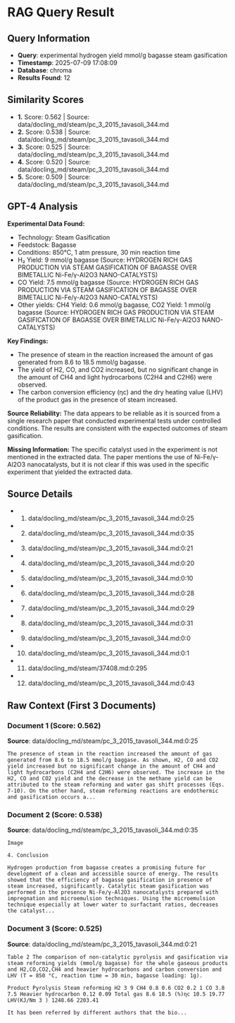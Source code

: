 # RAG Query Result

## Query Information
- **Query**: experimental hydrogen yield mmol/g bagasse steam gasification
- **Timestamp**: 2025-07-09 17:08:09
- **Database**: chroma
- **Results Found**: 12

## Similarity Scores
- **1.** Score: 0.562 | Source: data/docling_md/steam/pc_3_2015_tavasoli_344.md
- **2.** Score: 0.538 | Source: data/docling_md/steam/pc_3_2015_tavasoli_344.md
- **3.** Score: 0.525 | Source: data/docling_md/steam/pc_3_2015_tavasoli_344.md
- **4.** Score: 0.520 | Source: data/docling_md/steam/pc_3_2015_tavasoli_344.md
- **5.** Score: 0.509 | Source: data/docling_md/steam/pc_3_2015_tavasoli_344.md

## GPT-4 Analysis

**Experimental Data Found:**
- Technology: Steam Gasification
- Feedstock: Bagasse
- Conditions: 850°C, 1 atm pressure, 30 min reaction time
- H₂ Yield: 9 mmol/g bagasse (Source: HYDROGEN RICH GAS PRODUCTION VIA STEAM GASIFICATION OF BAGASSE OVER BIMETALLIC Ni-Fe/γ-Al2O3 NANO-CATALYSTS)
- CO Yield: 7.5 mmol/g bagasse (Source: HYDROGEN RICH GAS PRODUCTION VIA STEAM GASIFICATION OF BAGASSE OVER BIMETALLIC Ni-Fe/γ-Al2O3 NANO-CATALYSTS)
- Other yields: CH4 Yield: 0.6 mmol/g bagasse, CO2 Yield: 1 mmol/g bagasse (Source: HYDROGEN RICH GAS PRODUCTION VIA STEAM GASIFICATION OF BAGASSE OVER BIMETALLIC Ni-Fe/γ-Al2O3 NANO-CATALYSTS)

**Key Findings:**
- The presence of steam in the reaction increased the amount of gas generated from 8.6 to 18.5 mmol/g bagasse.
- The yield of H2, CO, and CO2 increased, but no significant change in the amount of CH4 and light hydrocarbons (C2H4 and C2H6) were observed.
- The carbon conversion efficiency (ηc) and the dry heating value (LHV) of the product gas in the presence of steam increased.

**Source Reliability:**
The data appears to be reliable as it is sourced from a single research paper that conducted experimental tests under controlled conditions. The results are consistent with the expected outcomes of steam gasification.

**Missing Information:**
The specific catalyst used in the experiment is not mentioned in the extracted data. The paper mentions the use of Ni-Fe/γ-Al2O3 nanocatalysts, but it is not clear if this was used in the specific experiment that yielded the extracted data.

## Source Details
- 1. data/docling_md/steam/pc_3_2015_tavasoli_344.md:0:25
- 2. data/docling_md/steam/pc_3_2015_tavasoli_344.md:0:35
- 3. data/docling_md/steam/pc_3_2015_tavasoli_344.md:0:21
- 4. data/docling_md/steam/pc_3_2015_tavasoli_344.md:0:20
- 5. data/docling_md/steam/pc_3_2015_tavasoli_344.md:0:10
- 6. data/docling_md/steam/pc_3_2015_tavasoli_344.md:0:28
- 7. data/docling_md/steam/pc_3_2015_tavasoli_344.md:0:29
- 8. data/docling_md/steam/pc_3_2015_tavasoli_344.md:0:31
- 9. data/docling_md/steam/pc_3_2015_tavasoli_344.md:0:0
- 10. data/docling_md/steam/pc_3_2015_tavasoli_344.md:0:1
- 11. data/docling_md/steam/37408.md:0:295
- 12. data/docling_md/steam/pc_3_2015_tavasoli_344.md:0:43

## Raw Context (First 3 Documents)

### Document 1 (Score: 0.562)
**Source**: data/docling_md/steam/pc_3_2015_tavasoli_344.md:0:25

```
The presence of steam in the reaction increased the amount of gas generated from 8.6 to 18.5 mmol/g baggase. As shown, H2, CO and CO2 yield increased but no significant change in the amount of CH4 and light hydrocarbons (C2H4 and C2H6) were observed. The increase in the H2, CO and CO2 yield and the decrease in the methane yield can be attributed to the steam reforming and water gas shift processes (Eqs. 7-10). On the other hand, steam reforming reactions are endothermic and gasification occurs a...
```

### Document 2 (Score: 0.538)
**Source**: data/docling_md/steam/pc_3_2015_tavasoli_344.md:0:35

```
Image

4. Conclusion

Hydrogen production from bagasse creates a promising future for development of a clean and accessible source of energy. The results showed that the efficiency of bagasse gasification in presence of steam increased, significantly. Catalytic steam gasification was performed in the presence Ni-Fe/γ-Al2O3 nanocatalysts prepared with impregnation and microemulsion techniques. Using the microemulsion technique especially at lower water to surfactant ratios, decreases the catalyst...
```

### Document 3 (Score: 0.525)
**Source**: data/docling_md/steam/pc_3_2015_tavasoli_344.md:0:21

```
Table 2 The comparison of non-catalytic pyrolysis and gasification via steam reforming yields (mmol/g bagasse) for the whole gaseous products and H2,CO,CO2,CH4 and heavier hydrocarbons and carbon conversion and LHV (T = 850 °C, reaction time = 30 min, bagasse loading: 1g).

Product Pyrolysis Steam reforming H2 3 9 CH4 0.8 0.6 CO2 0.2 1 CO 3.8 7.5 Heavier hydrocarbon 0.12 0.09 Total gas 8.6 18.5 (%)ηc 10.5 19.77 LHV(KJ/Nm 3 ) 1248.66 2203.41

It has been referred by different authors that the bio...
```
